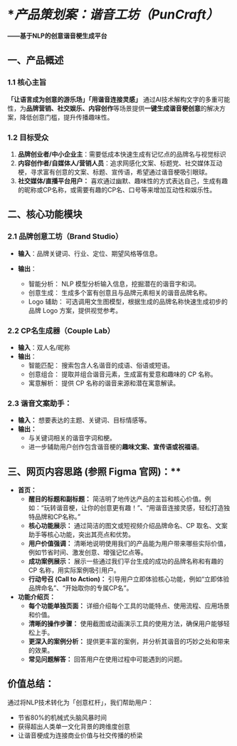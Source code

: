 # **产品策划案：谐音工坊（PunCraft）*

**——基于NLP的创意谐音梗生成平台**

## 一、产品概述

### 1.1 核心主旨

**「让语言成为创意的游乐场」「用谐音连接灵感」**
通过AI技术解构文字的多重可能性，为**品牌营销、社交娱乐、内容创作**等场景提供**一键生成谐音梗创意**的解决方案，降低创意门槛，提升传播趣味性。

### 1.2 目标受众
1. **品牌创业者/中小企业主**：需要低成本快速生成有记忆点的品牌名与视觉标识
2. **内容创作者/自媒体人/营销人员**：追求网感化文案、标题党、社交媒体互动梗，寻求富有创意的文案、标题、宣传语，希望通过谐音梗吸引眼球。
3. **社交媒体/直播平台用户：** 喜欢通过幽默、趣味性的方式表达自己，生成有趣的昵称或CP名称，或需要有趣的CP名、口号等来增加互动性和娱乐性。
## 二、核心功能模块

### 2.1 **品牌创意工坊（Brand Studio）**

- **输入**：品牌关键词、行业、定位、期望风格等信息。
    
- **输出**：
    - 智能分析： NLP 模型分析输入信息，挖掘潜在的谐音字和词。
	- 创意生成： 生成多个富有创意且与品牌元素相关的谐音品牌名称。
	- Logo 辅助： 可选调用文生图模型，根据生成的品牌名称快速生成初步的品牌 Logo 方案，提供视觉参考。
### 2.2 **CP名生成器（Couple Lab）**

- **输入**：双人名/昵称
- **输出**：
    - 智能匹配： 搜索包含人名谐音的成语、俗语或短语。
	- 创意组合： 提取并组合谐音元素，生成富有爱意和趣味的 CP 名称。
	- 寓意解析： 提供 CP 名称的谐音来源和潜在寓意解读。
### 2.3 **谐音文案助手：**

- **输入：** 想要表达的主题、关键词、目标情感等。
- **输出：** 
	- 与关键词相关的谐音字词和梗。
	- 进一步辅助用户创作包含谐音梗的**趣味文案、宣传语或祝福语**。
    
## 三、网页内容思路 (参照 Figma 官网)：**

- **首页：**
    - **醒目的标题和副标题：** 简洁明了地传达产品的主旨和核心价值。例如：“玩转谐音梗，让你的创意更有趣！”、“用谐音连接灵感，轻松打造独特品牌和CP名称。”
    - **核心功能展示：** 通过简洁的图文或短视频介绍品牌命名、CP 取名、文案助手等核心功能，突出其亮点和优势。
    - **用户价值强调：** 清晰地说明使用我们的产品能为用户带来哪些实际价值，例如节省时间、激发创意、增强记忆点等。
    - **成功案例展示：** 展示一些通过我们平台生成的成功的品牌名称和有趣的 CP 名称，用实际案例吸引用户。
    - **行动号召 (Call to Action)：** 引导用户立即体验核心功能，例如“立即体验品牌命名”、“开始取你的专属CP名”。
- **功能介绍页：**
	- **每个功能单独页面：** 详细介绍每个工具的功能特点、使用流程、应用场景和价值。
	- **清晰的操作步骤：** 使用截图或动画演示工具的使用方法，确保用户能够轻松上手。
	- **更深入的案例分析：** 提供更丰富的案例，并分析其谐音的巧妙之处和带来的效果。
	- **常见问题解答：** 回答用户在使用过程中可能遇到的问题。
	
## 价值总结：  
通过将NLP技术转化为「创意杠杆」，我们帮助用户：  
- 节省80%的机械式头脑风暴时间  
- 获得超出人类单一文化背景的跨维度创意  
- 让谐音梗成为连接商业价值与社交传播的桥梁